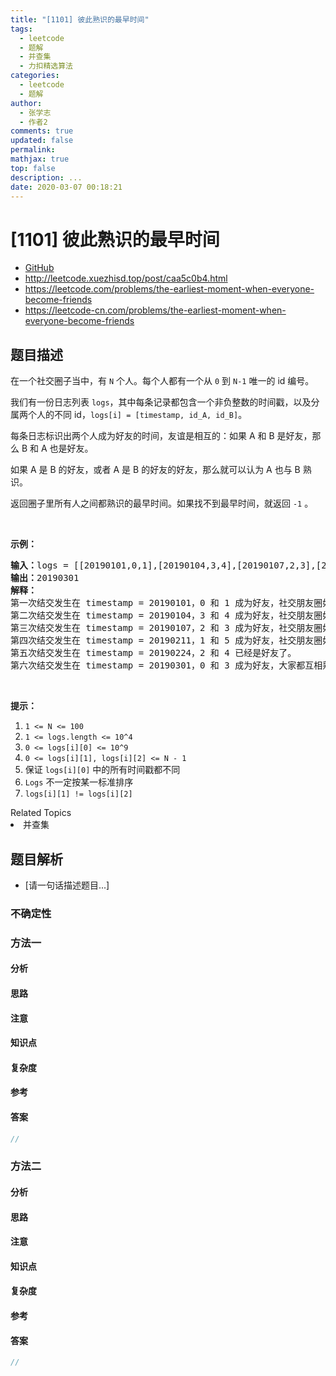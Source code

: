 ```yaml
---
title: "[1101] 彼此熟识的最早时间"
tags:
  - leetcode
  - 题解
  - 并查集
  - 力扣精选算法
categories:
  - leetcode
  - 题解
author:
  - 张学志
  - 作者2
comments: true
updated: false
permalink:
mathjax: true
top: false
description: ...
date: 2020-03-07 00:18:21
---
```



# [1101] 彼此熟识的最早时间
* [GitHub](https://github.com/algoboy101/LeetCodeCrowdsource/tree/master/_posts/QA/%5B1101%5D%20%E5%BD%BC%E6%AD%A4%E7%86%9F%E8%AF%86%E7%9A%84%E6%9C%80%E6%97%A9%E6%97%B6%E9%97%B4.md)
* http://leetcode.xuezhisd.top/post/caa5c0b4.html
* https://leetcode.com/problems/the-earliest-moment-when-everyone-become-friends
* https://leetcode-cn.com/problems/the-earliest-moment-when-everyone-become-friends


## 题目描述

<p>在一个社交圈子当中，有&nbsp;<code>N</code>&nbsp;个人。每个人都有一个从&nbsp;<code>0</code> 到&nbsp;<code>N-1</code>&nbsp;唯一的 id&nbsp;编号。</p>

<p>我们有一份日志列表&nbsp;<code>logs</code>，其中每条记录都包含一个非负整数的时间戳，以及分属两个人的不同&nbsp;id，<code>logs[i] = [timestamp, id_A, id_B]</code>。</p>

<p>每条日志标识出两个人成为好友的时间，友谊是相互的：如果 A 和 B 是好友，那么 B 和 A 也是好友。</p>

<p>如果 A 是 B 的好友，或者 A 是 B 的好友的好友，那么就可以认为 A 也与 B 熟识。</p>

<p>返回圈子里所有人之间都熟识的最早时间。如果找不到最早时间，就返回 <code>-1</code> 。</p>

<p>&nbsp;</p>

<p><strong>示例：</strong></p>

<pre><strong>输入：</strong>logs = [[20190101,0,1],[20190104,3,4],[20190107,2,3],[20190211,1,5],[20190224,2,4],[20190301,0,3],[20190312,1,2],[20190322,4,5]], N = 6
<strong>输出：</strong>20190301
<strong>解释：</strong>
第一次结交发生在 timestamp = 20190101，0 和 1 成为好友，社交朋友圈如下 [0,1], [2], [3], [4], [5]。
第二次结交发生在 timestamp = 20190104，3 和 4 成为好友，社交朋友圈如下 [0,1], [2], [3,4], [5].
第三次结交发生在 timestamp = 20190107，2 和 3 成为好友，社交朋友圈如下 [0,1], [2,3,4], [5].
第四次结交发生在 timestamp = 20190211，1 和 5 成为好友，社交朋友圈如下 [0,1,5], [2,3,4].
第五次结交发生在 timestamp = 20190224，2 和 4 已经是好友了。
第六次结交发生在 timestamp = 20190301，0 和 3 成为好友，大家都互相熟识了。
</pre>

<p>&nbsp;</p>

<p><strong>提示：</strong></p>

<ol>
	<li><code>1 &lt;= N &lt;= 100</code></li>
	<li><code>1 &lt;= logs.length &lt;= 10^4</code></li>
	<li><code>0 &lt;= logs[i][0] &lt;= 10^9</code></li>
	<li><code>0 &lt;= logs[i][1], logs[i][2] &lt;= N - 1</code></li>
	<li>保证 <code>logs[i][0]</code> 中的所有时间戳都不同</li>
	<li><code>Logs</code>&nbsp;不一定按某一标准排序</li>
	<li><code>logs[i][1] != logs[i][2]</code></li>
</ol>
<div><div>Related Topics</div><div><li>并查集</li></div></div>


## 题目解析
* [请一句话描述题目...]

### 不确定性


### 方法一

#### 分析

#### 思路

#### 注意

#### 知识点

#### 复杂度

#### 参考

#### 答案

```cpp
//
```


### 方法二

#### 分析

#### 思路

#### 注意

#### 知识点

#### 复杂度

#### 参考

#### 答案

```cpp
//
```


